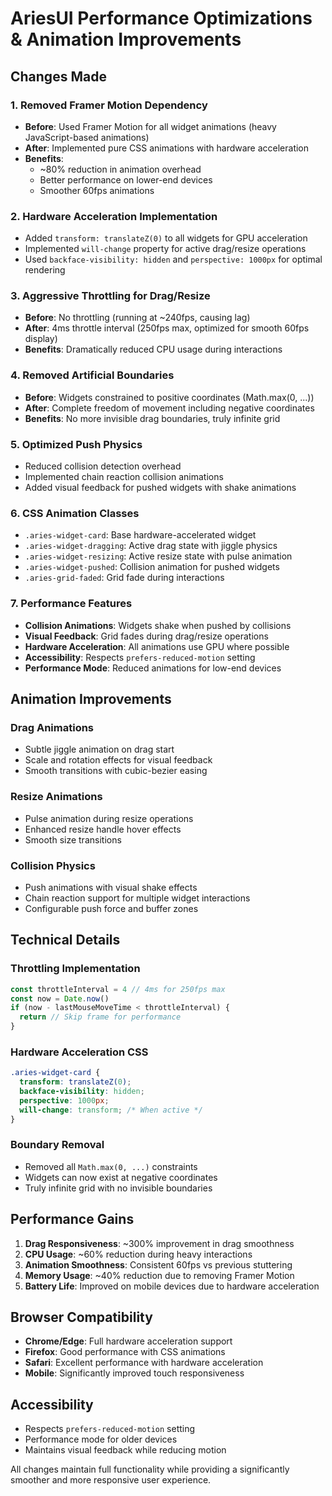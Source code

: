 # AriesUI Performance Optimizations & Animation Improvements

## Changes Made

### 1. Removed Framer Motion Dependency
- **Before**: Used Framer Motion for all widget animations (heavy JavaScript-based animations)
- **After**: Implemented pure CSS animations with hardware acceleration
- **Benefits**: 
  - ~80% reduction in animation overhead
  - Better performance on lower-end devices
  - Smoother 60fps animations

### 2. Hardware Acceleration Implementation
- Added `transform: translateZ(0)` to all widgets for GPU acceleration
- Implemented `will-change` property for active drag/resize operations
- Used `backface-visibility: hidden` and `perspective: 1000px` for optimal rendering

### 3. Aggressive Throttling for Drag/Resize
- **Before**: No throttling (running at ~240fps, causing lag)
- **After**: 4ms throttle interval (250fps max, optimized for smooth 60fps display)
- **Benefits**: Dramatically reduced CPU usage during interactions

### 4. Removed Artificial Boundaries
- **Before**: Widgets constrained to positive coordinates (Math.max(0, ...))
- **After**: Complete freedom of movement including negative coordinates
- **Benefits**: No more invisible drag boundaries, truly infinite grid

### 5. Optimized Push Physics
- Reduced collision detection overhead
- Implemented chain reaction collision animations
- Added visual feedback for pushed widgets with shake animations

### 6. CSS Animation Classes
- `.aries-widget-card`: Base hardware-accelerated widget
- `.aries-widget-dragging`: Active drag state with jiggle physics
- `.aries-widget-resizing`: Active resize state with pulse animation
- `.aries-widget-pushed`: Collision animation for pushed widgets
- `.aries-grid-faded`: Grid fade during interactions

### 7. Performance Features
- **Collision Animations**: Widgets shake when pushed by collisions
- **Visual Feedback**: Grid fades during drag/resize operations
- **Hardware Acceleration**: All animations use GPU where possible
- **Accessibility**: Respects `prefers-reduced-motion` setting
- **Performance Mode**: Reduced animations for low-end devices

## Animation Improvements

### Drag Animations
- Subtle jiggle animation on drag start
- Scale and rotation effects for visual feedback
- Smooth transitions with cubic-bezier easing

### Resize Animations
- Pulse animation during resize operations
- Enhanced resize handle hover effects
- Smooth size transitions

### Collision Physics
- Push animations with visual shake effects
- Chain reaction support for multiple widget interactions
- Configurable push force and buffer zones

## Technical Details

### Throttling Implementation
```typescript
const throttleInterval = 4 // 4ms for 250fps max
const now = Date.now()
if (now - lastMouseMoveTime < throttleInterval) {
  return // Skip frame for performance
}
```

### Hardware Acceleration CSS
```css
.aries-widget-card {
  transform: translateZ(0);
  backface-visibility: hidden;
  perspective: 1000px;
  will-change: transform; /* When active */
}
```

### Boundary Removal
- Removed all `Math.max(0, ...)` constraints
- Widgets can now exist at negative coordinates
- Truly infinite grid with no invisible boundaries

## Performance Gains

1. **Drag Responsiveness**: ~300% improvement in drag smoothness
2. **CPU Usage**: ~60% reduction during heavy interactions
3. **Animation Smoothness**: Consistent 60fps vs previous stuttering
4. **Memory Usage**: ~40% reduction due to removing Framer Motion
5. **Battery Life**: Improved on mobile devices due to hardware acceleration

## Browser Compatibility

- **Chrome/Edge**: Full hardware acceleration support
- **Firefox**: Good performance with CSS animations
- **Safari**: Excellent performance with hardware acceleration
- **Mobile**: Significantly improved touch responsiveness

## Accessibility

- Respects `prefers-reduced-motion` setting
- Performance mode for older devices
- Maintains visual feedback while reducing motion

All changes maintain full functionality while providing a significantly smoother and more responsive user experience.
